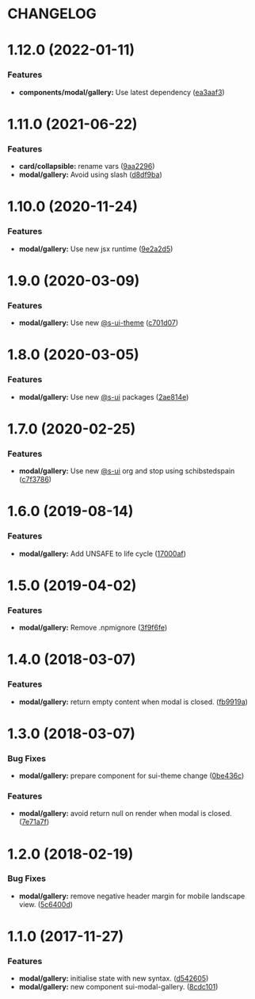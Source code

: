 # CHANGELOG

# 1.12.0 (2022-01-11)


### Features

* **components/modal/gallery:** Use latest dependency ([ea3aaf3](https://github.com/SUI-Components/adevinta-spain-components/commit/ea3aaf3ebdca72e5be0e4388e8c8db4ddc7bd2f7))



# 1.11.0 (2021-06-22)


### Features

* **card/collapsible:** rename vars ([9aa2296](https://github.com/SUI-Components/adevinta-spain-components/commit/9aa22964f5de372f1214b44f1fa5d7184e9d042b))
* **modal/gallery:** Avoid using slash ([d8df9ba](https://github.com/SUI-Components/adevinta-spain-components/commit/d8df9bae28de9a45eb46c8f585ade472a5b996a9))



# 1.10.0 (2020-11-24)


### Features

* **modal/gallery:** Use new jsx runtime ([9e2a2d5](https://github.com/SUI-Components/adevinta-spain-components/commit/9e2a2d5978f85096cb42c3e31e2f975a58419dfe))



# 1.9.0 (2020-03-09)


### Features

* **modal/gallery:** Use new [@s-ui-theme](https://github.com/s-ui-theme) ([c701d07](https://github.com/SUI-Components/adevinta-spain-components/commit/c701d07caf96df65bab1cdd4053ab1304be87905))



# 1.8.0 (2020-03-05)


### Features

* **modal/gallery:** Use new [@s-ui](https://github.com/s-ui) packages ([2ae814e](https://github.com/SUI-Components/adevinta-spain-components/commit/2ae814eaa126a6c69d3c4e598ce11d36d9b38988))



# 1.7.0 (2020-02-25)


### Features

* **modal/gallery:** Use new [@s-ui](https://github.com/s-ui) org and stop using schibstedspain ([c7f3786](https://github.com/SUI-Components/adevinta-spain-components/commit/c7f3786545f221d67ee567d57dfd0119778b1de2))



# 1.6.0 (2019-08-14)


### Features

* **modal/gallery:** Add UNSAFE to life cycle ([17000af](https://github.com/SUI-Components/adevinta-spain-components/commit/17000af2c9cf071849efccd04fa8339983153155))



# 1.5.0 (2019-04-02)


### Features

* **modal/gallery:** Remove .npmignore ([3f9f6fe](https://github.com/SUI-Components/adevinta-spain-components/commit/3f9f6fe6166f7617ea8f62c9e1e364a2937ebe5e))



# 1.4.0 (2018-03-07)


### Features

* **modal/gallery:** return empty content when modal is closed. ([fb9919a](https://github.com/SUI-Components/adevinta-spain-components/commit/fb9919a1aff55d2e9b3bfdf8c6f88f4b020f32c1))



# 1.3.0 (2018-03-07)


### Bug Fixes

* **modal/gallery:** prepare component for sui-theme change ([0be436c](https://github.com/SUI-Components/adevinta-spain-components/commit/0be436c1a32f60816e03251abdcc9c3a208e0127))


### Features

* **modal/gallery:** avoid return null on render when modal is closed. ([7e71a7f](https://github.com/SUI-Components/adevinta-spain-components/commit/7e71a7f811b9471fc6171f7cc0548752b29d1ceb))



# 1.2.0 (2018-02-19)


### Bug Fixes

* **modal/gallery:** remove negative header margin for mobile landscape view. ([5c6400d](https://github.com/SUI-Components/adevinta-spain-components/commit/5c6400d378c79675177f543eeac2a9a1fd542a95))



# 1.1.0 (2017-11-27)


### Features

* **modal/gallery:** initialise state with new syntax. ([d542605](https://github.com/SUI-Components/adevinta-spain-components/commit/d542605644093b792d8c3bcc82ffa70c2657f3a5))
* **modal/gallery:** new component sui-modal-gallery. ([8cdc101](https://github.com/SUI-Components/adevinta-spain-components/commit/8cdc101bb4ff2a47909029a471d54dac18fd3c03))



